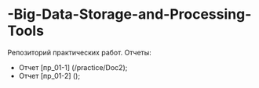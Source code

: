# -Big-Data-Storage-and-Processing-Tools
Репозиторий практических работ. 
Отчеты:
 - Отчет [пр_01-1] (/practice/Doc2);
 - Отчет [пр_01-2] ();
